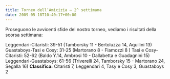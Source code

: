 ```yaml
---
title: Torneo dell’Amicizia – 2^ settimana
date: 2009-05-18T10:40:17+00:00
---
```

Proseguono le avvicenti sfide del nostro torneo, vediamo i risultati della scorsa settimana:

Leggendari-Citaristi: 39-51 (Tamborsky 11 - Bertoluzza 14, Aquilini 13) Guastaboys-Tasi e Cosy: 31-25 (Martorano 8 - Fiamozzi 8 ) Tasi e Cosy-Citaristi: 52-62 (Baldo Y.14, Ambrosi 10 - Dallabetta e Guadagnini 15) Leggendari-Guastaboys: 61-56 (Triverelli 24, Tamborsky 15 - Martorano 24, Segalla 16) **Classifica:** Citaristi 7, Leggendari 4, Tasy e Cosy 3, Guastaboys 2